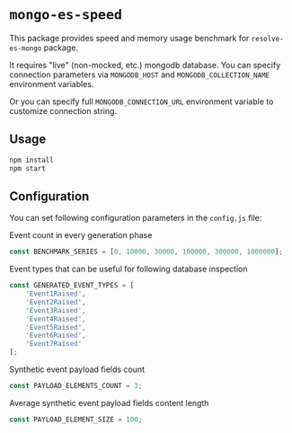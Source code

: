 # `mongo-es-speed`

This package provides speed and memory usage benchmark for `resolve-es-mongo` package.

It requires "live" (non-mocked, etc.) mongodb database.
You can specify connection parameters via `MONGODB_HOST` and `MONGODB_COLLECTION_NAME` environment variables.

Or you can specify full `MONGODB_CONNECTION_URL` environment variable to customize connection string.

## Usage

```bash
npm install
npm start
```

## Configuration

You can set following configuration parameters in the `config.js` file:

Event count in every generation phase

```js
const BENCHMARK_SERIES = [0, 10000, 30000, 100000, 300000, 1000000];
```

Event types that can be useful for following database inspection

```js
const GENERATED_EVENT_TYPES = [
    'Event1Raised',
    'Event2Raised',
    'Event3Raised',
    'Event4Raised',
    'Event5Raised',
    'Event6Raised',
    'Event7Raised'
];
```

Synthetic event payload fields count

```js
const PAYLOAD_ELEMENTS_COUNT = 3;
```

Average synthetic event payload fields content length

```js
const PAYLOAD_ELEMENT_SIZE = 100;
```
